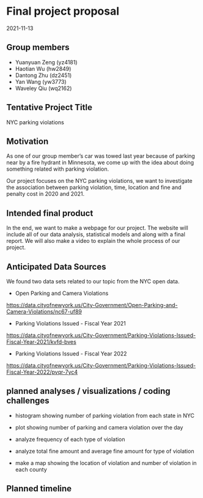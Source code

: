 Final project proposal
================
2021-11-13

## Group members

-   Yuanyuan Zeng (yz4181)
-   Haotian Wu (hw2849)
-   Dantong Zhu (dz2451)
-   Yan Wang (yw3773)
-   Waveley Qiu (wq2162)

## Tentative Project Title

NYC parking violations

## Motivation

As one of our group member’s car was towed last year because of parking
near by a fire hydrant in Minnesota, we come up with the idea about
doing something related with parking violation.

Our project focuses on the NYC parking violations, we want to
investigate the association between parking violation, time, location
and fine and penalty cost in 2020 and 2021.

## Intended final product

In the end, we want to make a webpage for our project. The website will
include all of our data analysis, statistical models and along with a
final report. We will also make a video to explain the whole process of
our project.

## Anticipated Data Sources

We found two data sets related to our topic from the NYC open data.

-   Open Parking and Camera Violations

<https://data.cityofnewyork.us/City-Government/Open-Parking-and-Camera-Violations/nc67-uf89>

-   Parking Violations Issued - Fiscal Year 2021

<https://data.cityofnewyork.us/City-Government/Parking-Violations-Issued-Fiscal-Year-2021/kvfd-bves>

-   Parking Violations Issued - Fiscal Year 2022

<https://data.cityofnewyork.us/City-Government/Parking-Violations-Issued-Fiscal-Year-2022/pvqr-7yc4>

## planned analyses / visualizations / coding challenges

-   histogram showing number of parking violation from each state in NYC

-   plot showing number of parking and camera violation over the day

-   analyze frequency of each type of violation

-   analyze total fine amount and average fine amount for type of
    violation

-   make a map showing the location of violation and number of violation
    in each county

## Planned timeline

